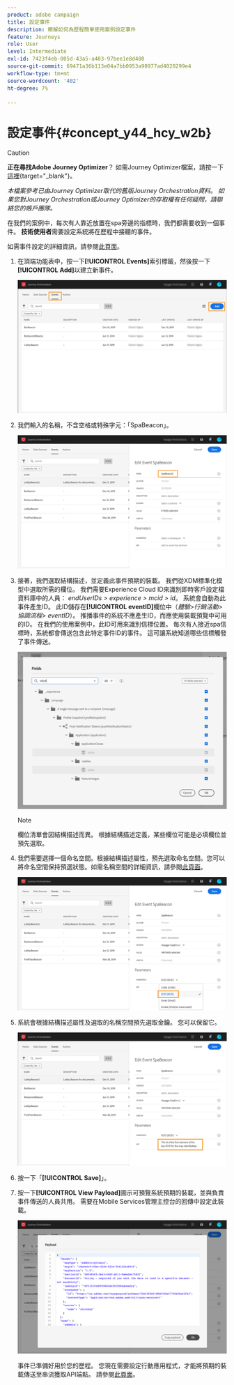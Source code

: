 ```yaml
---
product: adobe campaign
title: 設定事件
description: 瞭解如何為歷程簡單使用案例設定事件
feature: Journeys
role: User
level: Intermediate
exl-id: 7423f4eb-005d-43a5-a403-97bee1e8d480
source-git-commit: 69471a36b113e04a7bb0953a90977ad4020299e4
workflow-type: tm+mt
source-wordcount: '402'
ht-degree: 7%

---
```


# 設定事件{#concept_y44_hcy_w2b}


>[!CAUTION]
>
>**正在尋找Adobe Journey Optimizer**？ 如需Journey Optimizer檔案，請按一下[這裡](https://experienceleague.adobe.com/zh-hant/docs/journey-optimizer/using/ajo-home){target="_blank"}。
>
>
>_本檔案參考已由Journey Optimizer取代的舊版Journey Orchestration資料。 如果您對Journey Orchestration或Journey Optimizer的存取權有任何疑問，請聯絡您的帳戶團隊。_


在我們的案例中，每次有人靠近放置在spa旁邊的指標時，我們都需要收到一個事件。 **技術使用者**&#x200B;需要設定系統將在歷程中接聽的事件。

如需事件設定的詳細資訊，請參閱[此頁面](../event/about-events.md)。

1. 在頂端功能表中，按一下&#x200B;**[!UICONTROL Events]**&#x200B;索引標籤，然後按一下&#x200B;**[!UICONTROL Add]**&#x200B;以建立新事件。

   ![](../assets/journeyuc1_1.png)

1. 我們輸入的名稱，不含空格或特殊字元：「SpaBeacon」。

   ![](../assets/journeyuc1_2.png)

1. 接著，我們選取結構描述，並定義此事件預期的裝載。 我們從XDM標準化模型中選取所需的欄位。 我們需要Experience Cloud ID來識別即時客戶設定檔資料庫中的人員： _endUserIDs > experience > mcid > id_。 系統會自動為此事件產生ID。 此ID儲存在&#x200B;**[!UICONTROL eventID]**&#x200B;欄位中（_體驗>行銷活動>協調流程> eventID_）。 推播事件的系統不應產生ID，而應使用裝載預覽中可用的ID。 在我們的使用案例中，此ID可用來識別信標位置。 每次有人接近spa信標時，系統都會傳送包含此特定事件ID的事件。 這可讓系統知道哪些信標觸發了事件傳送。

   ![](../assets/journeyuc1_3.png)

   >[!NOTE]
   >
   >欄位清單會因結構描述而異。 根據結構描述定義，某些欄位可能是必填欄位並預先選取。

1. 我們需要選擇一個命名空間。根據結構描述屬性，預先選取命名空間。您可以將命名空間保持預選狀態。如需名稱空間的詳細資訊，請參閱[此頁面](../event/selecting-the-namespace.md)。

   ![](../assets/journeyuc1_6.png)

1. 系統會根據結構描述屬性及選取的名稱空間預先選取金鑰。 您可以保留它。

   ![](../assets/journeyuc1_5.png)

1. 按一下「**[!UICONTROL Save]**」。

1. 按一下&#x200B;**[!UICONTROL View Payload]**&#x200B;圖示可預覽系統預期的裝載，並與負責事件傳送的人員共用。 需要在Mobile Services管理主控台的回傳中設定此裝載。

   ![](../assets/journeyuc1_7.png)

   事件已準備好用於您的歷程。 您現在需要設定行動應用程式，才能將預期的裝載傳送至串流獲取API端點。 請參閱[此頁面](../event/additional-steps-to-send-events-to-journey-orchestration.md)。
